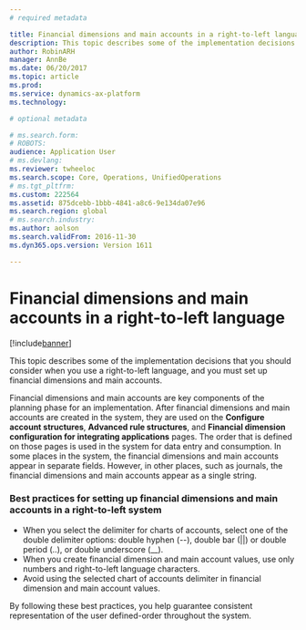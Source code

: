 ```yaml
---
# required metadata

title: Financial dimensions and main accounts in a right-to-left language
description: This topic describes some of the implementation decisions that you should consider when you use a right-to-left language, and you must set up financial dimensions and main accounts.
author: RobinARH
manager: AnnBe
ms.date: 06/20/2017
ms.topic: article
ms.prod: 
ms.service: dynamics-ax-platform
ms.technology: 

# optional metadata

# ms.search.form: 
# ROBOTS: 
audience: Application User
# ms.devlang: 
ms.reviewer: twheeloc
ms.search.scope: Core, Operations, UnifiedOperations
# ms.tgt_pltfrm: 
ms.custom: 222564
ms.assetid: 875dcebb-1bbb-4841-a8c6-9e134da07e96
ms.search.region: global
# ms.search.industry: 
ms.author: aolson
ms.search.validFrom: 2016-11-30
ms.dyn365.ops.version: Version 1611

---
```


# Financial dimensions and main accounts in a right-to-left language

[!include[banner](../includes/banner.md)]


This topic describes some of the implementation decisions that you should consider when you use a right-to-left language, and you must set up financial dimensions and main accounts.

Financial dimensions and main accounts are key components of the planning phase for an implementation. After financial dimensions and main accounts are created in the system, they are used on the **Configure account structures**, **Advanced rule structures**, and **Financial dimension configuration for integrating applications** pages. The order that is defined on those pages is used in the system for data entry and consumption. In some places in the system, the financial dimensions and main accounts appear in separate fields. However, in other places, such as journals, the financial dimensions and main accounts appear as a single string.

### Best practices for setting up financial dimensions and main accounts in a right-to-left system

-   When you select the delimiter for charts of accounts, select one of the double delimiter options: double hyphen (--), double bar (||) or double period (..), or double underscore (\_\_).
-   When you create financial dimension and main account values, use only numbers and right-to-left language characters.
-   Avoid using the selected chart of accounts delimiter in financial dimension and main account values.

By following these best practices, you help guarantee consistent representation of the user defined-order throughout the system.



